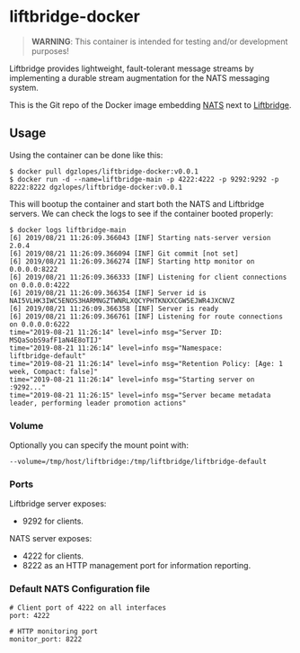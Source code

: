 # liftbridge-docker

> **WARNING**: This container is intended for testing and/or development purposes!

Liftbridge provides lightweight, fault-tolerant message streams by implementing a durable stream augmentation for the NATS messaging system. 

This is the Git repo of the Docker image embedding [NATS](https://https://nats.io/) next to [Liftbridge](https://github.com/liftbridge-io/liftbridge). 


## Usage
Using the container can be done like this:
```
$ docker pull dgzlopes/liftbridge-docker:v0.0.1
$ docker run -d --name=liftbridge-main -p 4222:4222 -p 9292:9292 -p 8222:8222 dgzlopes/liftbridge-docker:v0.0.1
```

This will bootup the container and start both the NATS and Liftbridge servers. We can check the logs to see if the container booted properly:

```
$ docker logs liftbridge-main
[6] 2019/08/21 11:26:09.366043 [INF] Starting nats-server version 2.0.4
[6] 2019/08/21 11:26:09.366094 [INF] Git commit [not set]
[6] 2019/08/21 11:26:09.366274 [INF] Starting http monitor on 0.0.0.0:8222
[6] 2019/08/21 11:26:09.366333 [INF] Listening for client connections on 0.0.0.0:4222
[6] 2019/08/21 11:26:09.366354 [INF] Server id is NAI5VLHK3IWC5ENOS3HARMNGZTWNRLXQCYPHTKNXXCGW5EJWR4JXCNVZ
[6] 2019/08/21 11:26:09.366358 [INF] Server is ready
[6] 2019/08/21 11:26:09.366761 [INF] Listening for route connections on 0.0.0.0:6222
time="2019-08-21 11:26:14" level=info msg="Server ID:        MSQaSobS9afF1aN4E8oTIJ"
time="2019-08-21 11:26:14" level=info msg="Namespace:        liftbridge-default"
time="2019-08-21 11:26:14" level=info msg="Retention Policy: [Age: 1 week, Compact: false]"
time="2019-08-21 11:26:14" level=info msg="Starting server on :9292..."
time="2019-08-21 11:26:15" level=info msg="Server became metadata leader, performing leader promotion actions"
```

### Volume
Optionally you can specify the mount point with: 

```--volume=/tmp/host/liftbridge:/tmp/liftbridge/liftbridge-default  ```

### Ports
Liftbridge server exposes:
- 9292 for clients.

NATS server exposes:
- 4222 for clients.
- 8222 as an HTTP management port for information reporting.

### Default NATS Configuration file

```
# Client port of 4222 on all interfaces
port: 4222

# HTTP monitoring port
monitor_port: 8222
```

